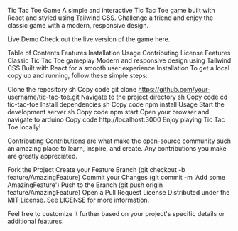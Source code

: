 Tic Tac Toe Game
A simple and interactive Tic Tac Toe game built with React and styled using Tailwind CSS. Challenge a friend and enjoy the classic game with a modern, responsive design.

Live Demo
Check out the live version of the game here.

Table of Contents
Features
Installation
Usage
Contributing
License
Features
Classic Tic Tac Toe gameplay
Modern and responsive design using Tailwind CSS
Built with React for a smooth user experience
Installation
To get a local copy up and running, follow these simple steps:

Clone the repository
sh
Copy code
git clone https://github.com/your-username/tic-tac-toe.git
Navigate to the project directory
sh
Copy code
cd tic-tac-toe
Install dependencies
sh
Copy code
npm install
Usage
Start the development server
sh
Copy code
npm start
Open your browser and navigate to
arduino
Copy code
http://localhost:3000
Enjoy playing Tic Tac Toe locally!

Contributing
Contributions are what make the open-source community such an amazing place to learn, inspire, and create. Any contributions you make are greatly appreciated.

Fork the Project
Create your Feature Branch (git checkout -b feature/AmazingFeature)
Commit your Changes (git commit -m 'Add some AmazingFeature')
Push to the Branch (git push origin feature/AmazingFeature)
Open a Pull Request
License
Distributed under the MIT License. See LICENSE for more information.

Feel free to customize it further based on your project's specific details or additional features.

